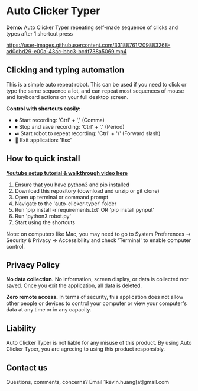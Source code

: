 # <b> Auto Clicker Typer </b>

<b> Demo: </b> Auto Clicker Typer repeating self-made sequence of clicks and types after 1 shortcut press

https://user-images.githubusercontent.com/33188761/209883268-ad0dbd29-e00a-43ac-bbc3-bcdf738a5069.mp4

## <b> Clicking and typing automation </b>

This is a simple auto repeat robot. This can be used if you need to click or type the same sequence a lot, and can repeat most sequences of mouse and keyboard actions on your full desktop screen.

<b> Control with shortcuts easily: </b>
- ⏺ Start recording: 'Ctrl' + ',' (Comma)
- ⏹ Stop and save recording: 'Ctrl' + '.' (Period)
- ⏯ Start robot to repeat recording: 'Ctrl' + '/' (Forward slash)
- 🚪 Exit application: 'Esc'

## <b> How to quick install </b>
<b>[Youtube setup tutorial & walkthrough video here](https://youtu.be/LvmsKqfO8r4)</b>
1. Ensure that you have [python3](https://www.python.org/downloads/) and [pip](https://pip.pypa.io/en/stable/installation/) installed
2. Download this repository (download and unzip or git clone)
3. Open up terminal or command prompt 
4. Navigate to the 'auto-clicker-typer' folder
5. Run 'pip install -r requirements.txt' OR 'pip install pynput'
6. Run 'python3 robot.py'
7. Start using the shortcuts

Note: on computers like Mac, you may need to go to System Preferences -> Security & Privacy -> Accessibility and check 'Terminal' to enable computer control.

## <b> Privacy Policy </b>
<b>No data collection.</b> No information, screen display, or data is collected nor saved. Once you exit the application, all data is deleted. 

<b>Zero remote access.</b> In terms of security, this application does not allow other people or devices to control your computer or view your computer's data at any time or in any capacity. 

## <b> Liability </b>
Auto Clicker Typer is not liable for any misuse of this product. By using Auto Clicker Typer, you are agreeing to using this product responsibly.

## <b> Contact us </b>
Questions, comments, concerns? Email 1kevin.huang[at]gmail.com
